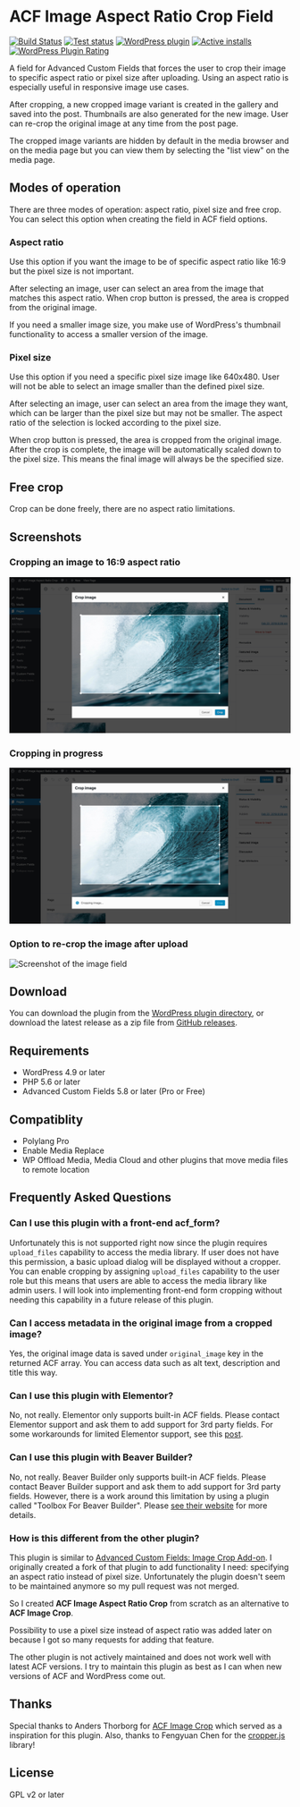 # ACF Image Aspect Ratio Crop Field

[![Build Status](https://img.shields.io/github/workflow/status/joppuyo/acf-image-aspect-ratio-crop/PHP%20Composer?logo=github)](https://github.com/joppuyo/acf-image-aspect-ratio-crop/actions)
[![Test status](https://img.shields.io/github/workflow/status/joppuyo/acf-image-aspect-ratio-crop/Test?label=tests&logo=github)](https://github.com/joppuyo/acf-image-aspect-ratio-crop/actions)
[![WordPress plugin](https://img.shields.io/wordpress/plugin/v/acf-image-aspect-ratio-crop?logo=wordpress)](https://wordpress.org/plugins/acf-image-aspect-ratio-crop/)
[![Active installs](https://img.shields.io/wordpress/plugin/installs/acf-image-aspect-ratio-crop.svg?logo=wordpress)](https://wordpress.org/plugins/acf-image-aspect-ratio-crop/advanced/)
[![WordPress Plugin Rating](https://img.shields.io/wordpress/plugin/stars/acf-image-aspect-ratio-crop?logo=wordpress)](https://wordpress.org/plugins/acf-image-aspect-ratio-crop/#reviews)

A field for Advanced Custom Fields that forces the user to crop their image to specific aspect ratio or pixel size after uploading. Using an aspect ratio is especially useful in responsive image use cases.

After cropping, a new cropped image variant is created in the gallery and saved into the post. Thumbnails are also generated for the new image. User can re-crop the original image at any time from the post page.

The cropped image variants are hidden by default in the media browser and on the media page but you can view them by selecting the "list view" on the media page.

## Modes of operation

There are three modes of operation: aspect ratio, pixel size and free crop. You can select this option when creating the field in ACF field options.

### Aspect ratio

Use this option if you want the image to be of specific aspect ratio like 16:9 but the pixel size is not important.

After selecting an image, user can select an area from the image that matches this aspect ratio. When crop button is pressed, the area is cropped from the original image.

If you need a smaller image size, you make use of WordPress's thumbnail functionality to access a smaller version of the image.

### Pixel size

Use this option if you need a specific pixel size image like 640x480. User will not be able to select an image smaller than the defined pixel size.

After selecting an image, user can select an area from the image they want, which can be larger than the pixel size but may not be smaller. The aspect ratio of the selection is locked according to the pixel size.

When crop button is pressed, the area is cropped from the original image. After the crop is complete, the image will be automatically scaled down to the pixel size. This means the final image will always be the specified size.

## Free crop

Crop can be done freely, there are no aspect ratio limitations.

## Screenshots

### Cropping an image to 16:9 aspect ratio

![Screenshot of cropping an image](./.wordpress-org/screenshot-1.jpg)

### Cropping in progress

![Screenshot of cropping in progress](./.wordpress-org/screenshot-2.jpg)

### Option to re-crop the image after upload

![Screenshot of the image field](./.wordpress-org/screenshot-3.jpg)

## Download

You can download the plugin from the [WordPress plugin directory](https://wordpress.org/plugins/acf-image-aspect-ratio-crop/), or download the latest release as a zip file from [GitHub releases](https://github.com/joppuyo/acf-image-aspect-ratio-crop/releases).

## Requirements

- WordPress 4.9 or later
- PHP 5.6 or later
- Advanced Custom Fields 5.8 or later (Pro or Free)

## Compatiblity

- Polylang Pro
- Enable Media Replace
- WP Offload Media, Media Cloud and other plugins that move media files to remote location

## Frequently Asked Questions

### Can I use this plugin with a front-end acf_form?

Unfortunately this is not supported right now since the plugin requires `upload_files` capability to access the media library. If user does not have this permission, a basic upload dialog will be displayed without a cropper. You can enable cropping by assigning `upload_files` capability to the user role but this means that users are able to access the media library like admin users. I will look into implementing front-end form cropping without needing this capability in a future release of this plugin.

### Can I access metadata in the original image from a cropped image?

Yes, the original image data is saved under `original_image` key in the returned ACF array. You can access data such as alt text, description and title this way.

### Can I use this plugin with Elementor?

No, not really. Elementor only supports built-in ACF fields. Please contact Elementor support and ask them to add support for 3rd party fields. For some workarounds for limited Elementor support, see this [post](https://wordpress.org/support/topic/excellent-plugin-5518/).

### Can I use this plugin with Beaver Builder?

No, not really. Beaver Builder only supports built-in ACF fields. Please contact Beaver Builder support and ask them to add support for 3rd party fields. However, there is a work around this limitation by using a plugin called "Toolbox For Beaver Builder". Please [see their website](https://beaverplugins.com/) for more details.

### How is this different from the other plugin?

This plugin is similar to [Advanced Custom Fields: Image Crop Add-on](https://wordpress.org/plugins/acf-image-crop-add-on/). I originally created a fork of that plugin to add functionality I need: specifying an aspect ratio instead of pixel size. Unfortunately the plugin doesn't seem to be maintained anymore so my pull request was not merged.

So I created **ACF Image Aspect Ratio Crop** from scratch as an alternative to **ACF Image Crop**.

Possibility to use a pixel size instead of aspect ratio was added later on because I got so many requests for adding that feature.

The other plugin is not actively maintained and does not work well with latest ACF versions. I try to maintain this plugin as best as I can when new versions of ACF and WordPress come out.

## Thanks

Special thanks to Anders Thorborg for [ACF Image Crop](https://github.com/andersthorborg/ACF-Image-Crop) which served as a inspiration for this plugin. Also, thanks to Fengyuan Chen for the [cropper.js](https://fengyuanchen.github.io/cropperjs/) library!

## License

GPL v2 or later
